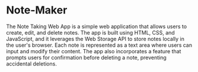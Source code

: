 # Note-Maker
The Note Taking Web App is a simple web application that allows users to create, edit, and delete notes. The app is built using HTML, CSS, and JavaScript, and it leverages the Web Storage API to store notes locally in the user's browser. Each note is represented as a text area where users can input and modify their content. The app also incorporates a feature that prompts users for confirmation before deleting a note, preventing accidental deletions.
